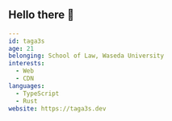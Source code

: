 ## Hello there 🐳
```yaml
---
id: taga3s
age: 21
belonging: School of Law, Waseda University
interests:
  - Web
  - CDN
languages:
  - TypeScript
  - Rust
website: https://taga3s.dev
```
